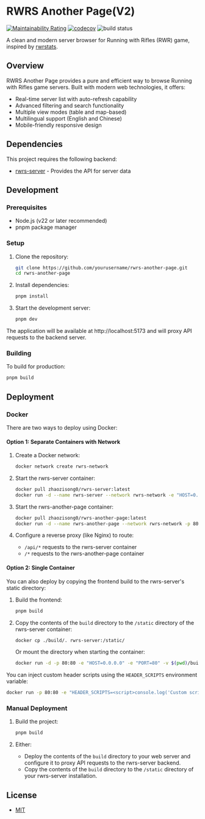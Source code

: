 # RWRS Another Page(V2)

[![Maintainability Rating](https://sonarcloud.io/api/project_badges/measure?project=Kreedzt_rwrs-another-page-v2&metric=sqale_rating)](https://sonarcloud.io/summary/new_code?id=Kreedzt_rwrs-another-page-v2)
[![codecov](https://codecov.io/gh/Kreedzt/rwrs-another-page-v2/branch/master/graph/badge.svg?token=MWGXZH7GO9)](https://codecov.io/gh/Kreedzt/rwrs-another-page-v2)
![build status](https://github.com/Kreedzt/rwrs-another-page-v2/actions/workflows/ci.yml/badge.svg?branch=master)

A clean and modern server browser for Running with Rifles (RWR) game, inspired by [rwrstats](https://rwrstats.com/).

## Overview

RWRS Another Page provides a pure and efficient way to browse Running with Rifles game servers. Built with modern web technologies, it offers:

- Real-time server list with auto-refresh capability
- Advanced filtering and search functionality
- Multiple view modes (table and map-based)
- Multilingual support (English and Chinese)
- Mobile-friendly responsive design

## Dependencies

This project requires the following backend:
- [rwrs-server](https://github.com/Kreedzt/rwrs-server) - Provides the API for server data

## Development

### Prerequisites

- Node.js (v22 or later recommended)
- pnpm package manager

### Setup

1. Clone the repository:
   ```bash
   git clone https://github.com/yourusername/rwrs-another-page.git
   cd rwrs-another-page
   ```

2. Install dependencies:
   ```bash
   pnpm install
   ```

3. Start the development server:
   ```bash
   pnpm dev
   ```

The application will be available at http://localhost:5173 and will proxy API requests to the backend server.

### Building

To build for production:

```bash
pnpm build
```

## Deployment

### Docker

There are two ways to deploy using Docker:

#### Option 1: Separate Containers with Network

1. Create a Docker network:
   ```bash
   docker network create rwrs-network
   ```

2. Start the rwrs-server container:
   ```bash
   docker pull zhaozisong0/rwrs-server:latest
   docker run -d --name rwrs-server --network rwrs-network -e "HOST=0.0.0.0" -e "PORT=80" zhaozisong0/rwrs-server:latest
   ```

3. Start the rwrs-another-page container:
   ```bash
   docker pull zhaozisong0/rwrs-another-page:latest
   docker run -d --name rwrs-another-page --network rwrs-network -p 80:80 zhaozisong0/rwrs-another-page:latest
   ```

4. Configure a reverse proxy (like Nginx) to route:
   - `/api/*` requests to the rwrs-server container
   - `/*` requests to the rwrs-another-page container

#### Option 2: Single Container

You can also deploy by copying the frontend build to the rwrs-server's static directory:

1. Build the frontend:
   ```bash
   pnpm build
   ```

2. Copy the contents of the `build` directory to the `/static` directory of the rwrs-server container:
   ```bash
   docker cp ./build/. rwrs-server:/static/
   ```

   Or mount the directory when starting the container:
   ```bash
   docker run -d -p 80:80 -e "HOST=0.0.0.0" -e "PORT=80" -v $(pwd)/build:/static zhaozisong0/rwrs-server:latest
   ```

You can inject custom header scripts using the `HEADER_SCRIPTS` environment variable:

```bash
docker run -p 80:80 -e "HEADER_SCRIPTS=<script>console.log('Custom script');</script>" zhaozisong0/rwrs-another-page:latest
```

### Manual Deployment

1. Build the project:
   ```bash
   pnpm build
   ```

2. Either:
   - Deploy the contents of the `build` directory to your web server and configure it to proxy API requests to the rwrs-server backend.
   - Copy the contents of the `build` directory to the `/static` directory of your rwrs-server installation.

## License

- [MIT](LICENSE)
